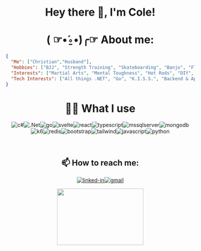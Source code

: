<!--
**williycole/williycole** is a ✨ _special_ ✨ repository because its `README.md` (this file) appears on your GitHub profile. 
-->

<div align="center">
  
#  Hey there 👋, I'm Cole! 
# ( ☞•́⍛•̀)╭☞ About me: 
  
</div>

```json
{
  "Me": ["Christian","Husband"],
  "Hobbies": ["BJJ", "Strength Training", "Skateboarding", "Banjo", "Fly Fishing", "Hunting", "Backpacking", "Gunpla"],
  "Interests": ["Martial Arts", "Mental Toughness", "Hot Rods", "DIY", "Mech Keyboards", "Anime(mostly Gundam)", "TB-RPGS"],
  "Tech Interests": ["All things .NET", "Go", "K.I.S.S.", "Backend & Apis", "Svelte", "Performant/Fast Code", "AI", "VR"]
}
```
<div align="center">
  
# 👨‍💻 What I use
![c#](https://img.shields.io/badge/C%23-239120?style=for-the-badge&logo=c-sharp&logoColor=white)![.Net](https://img.shields.io/badge/.NET-5C2D91?style=for-the-badge&logo=.net&logoColor=white)![go](https://img.shields.io/badge/Go-00ADD8.svg?style=for-the-badge&logo=Go&logoColor=white)![svelte](https://img.shields.io/badge/Svelte-FF3E00.svg?style=for-the-badge&logo=Svelte&logoColor=white)![react](https://img.shields.io/badge/React-20232A?style=for-the-badge&logo=react&logoColor=61DAFB)![typescript](https://img.shields.io/badge/TypeScript-007ACC?style=for-the-badge&logo=typescript&logoColor=white)![mssqlserver](https://img.shields.io/badge/Microsoft%20SQL%20Server-CC2927?style=for-the-badge&logo=microsoft%20sql%20server&logoColor=white)![mongodb](https://img.shields.io/badge/MongoDB-4EA94B?style=for-the-badge&logo=mongodb&logoColor=white)![k6](https://img.shields.io/badge/k6-7D64FF.svg?style=for-the-badge&logo=k6&logoColor=white)![redis](https://img.shields.io/badge/redis-%23DD0031.svg?&style=for-the-badge&logo=redis&logoColor=white)![bootstrap](https://img.shields.io/badge/Bootstrap-563D7C?style=for-the-badge&logo=bootstrap&logoColor=white)![tailwind](https://img.shields.io/badge/Tailwind_CSS-38B2AC?style=for-the-badge&logo=tailwind-css&logoColor=white)![javascript](https://img.shields.io/badge/JavaScript-323330?style=for-the-badge&logo=javascript&logoColor=F7DF1E)![python](https://img.shields.io/badge/Python-3776AB?style=for-the-badge&logo=python&logoColor=white)

<br>
  
<!-- FIXME-->
<!-- [![Anurag's GitHub stats](https://github-readme-stats.vercel.app/api?username=williycole&theme=dracula&show_icons=true)](https://github.com/williycole/github-readme-stats) -->

## 📫 How to reach me: 
[![linked-in](https://img.shields.io/badge/Linked_In-0077B5?style=for-the-badge&logo=LinkedIn&logoColor=white)](https://www.linkedin.com/in/cole-boren-4b0b3a50/)[![gmail](https://img.shields.io/badge/Gmail-D14836?style=for-the-badge&logo=Gmail&logoColor=white)](mailto:https://william.cole.boren@gmail.com)

  <img src ="https://c.tenor.com/j7Dlyf-gbPIAAAAC/kamille-bidan-z-gundam.gif" width="230" height="150"/>
<!-- <img src="https://media.giphy.com/media/kvNlYaD7Suf1S/giphy.gif" width="280" height="150"/> -->
<!-- <img src="https://cdna.artstation.com/p/assets/images/images/020/794/260/original/arkerxx-jao-gundam3.gif?1569208645" width="230" height="150"/> -->
  
  
</div>
